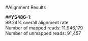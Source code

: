 #Alignment Results

##__YS486-1__:  
99.24% overall alignment rate  
Number of mapped reads: 11,946,179  
Number of unmapped reads: 91,457
